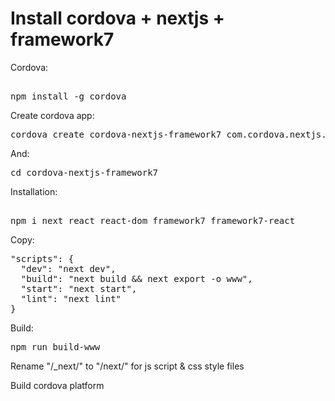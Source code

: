 # Install cordova + nextjs + framework7

Cordova:
<pre> 
npm install -g cordova
</pre>

Create cordova app:
<pre>
cordova create cordova-nextjs-framework7 com.cordova.nextjs.framework7
</pre>

And:
<pre>
cd cordova-nextjs-framework7
</pre>

Installation:
<pre> 
npm i next react react-dom framework7 framework7-react
</pre>

Copy:
<pre>
"scripts": {
  "dev": "next dev",
  "build": "next build && next export -o www",
  "start": "next start",
  "lint": "next lint"
}
</pre>

Build:
<pre>
npm run build-www
</pre>


Rename "/_next/" to "/next/" for js script & css style files

Build cordova platform
